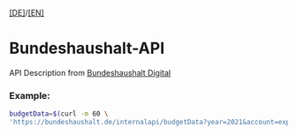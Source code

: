 [[DE]](README.md)/[[EN]](README_en.md)

# Bundeshaushalt-API

API Description from [Bundeshaushalt Digital](https://bundeshaushalt.de/DE/Bundeshaushalt-digital/bundeshaushalt-digital.html)


### Example:

```bash
budgetData=$(curl -m 60 \
'https://bundeshaushalt.de/internalapi/budgetData?year=2021&account=expenses')
```




